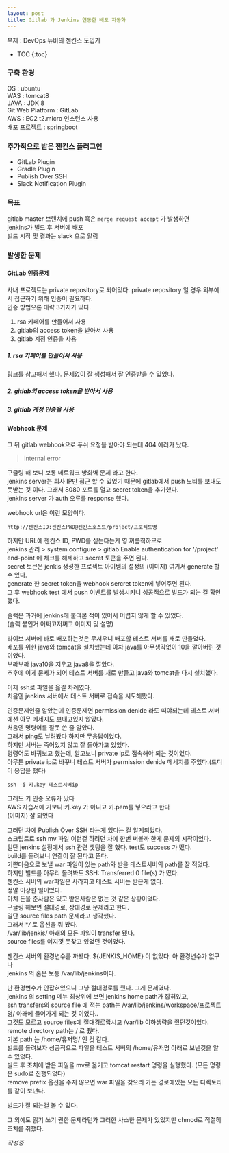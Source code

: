 ```yaml
---
layout: post
title: Gitlab 과 Jenkins 연동한 배포 자동화
---
```


부제 : DevOps 뉴비의 젠킨스 도입기
* TOC
{:toc}

### 구축 환경
OS : ubuntu  
WAS : tomcat8  
JAVA : JDK 8  
Git Web Platform : GitLab  
AWS : EC2 t2.micro 인스턴스 사용  
배포 프로젝트 : springboot  

### 추가적으로 받은 젠킨스 플러그인
* GitLab Plugin
* Gradle Plugin
* Publish Over SSH
* Slack Notification Plugin

### 목표
gitlab master 브랜치에 push 혹은 `merge request accept` 가 발생하면   
jenkins가 빌드 후 서버에 배포  
빌드 시작 및 결과는 slack 으로 알림  

### 발생한 문제

#### GitLab 인증문제
사내 프로젝트는 private repository로 되어있다.
private repository 일 경우 외부에서 접근하기 위해 인증이 필요하다.  
인증 방법으론 대략 3가지가 있다. 
1. rsa 키페어를 만들어서 사용
2. gitlab의 access token을 받아서 사용
3. gitlab 계정 인증을 사용

##### 1. rsa 키페어를 만들어서 사용
[링크](https://taetaetae.github.io/2018/02/08/github-with-jenkins/)를 참고해서 했다. 
문제없이 잘 생성해서 잘 인증받을 수 있었다.

##### 2. gitlab의 access token을 받아서 사용

##### 3. gitlab 계정 인증을 사용


#### Webhook 문제
그 뒤 gitlab webhook으로 푸쉬 요청을 받아야 되는데 404 에러가 났다.

> internal error  

구글링 해 보니 보통 네트워크 방화벽 문제 라고 한다.  
jenkins server는 회사 IP만 접근 할 수 있었기 때문에 gitlab에서 push 노티를 보내도 못받는 것 이다. 그래서 8080 포트를 열고 secret token을 추가했다.    
jenkins server 가 auth 오류를 response 했다.  

webhook url은 이런 모양이다.
~~~
http://젠킨스ID:젠킨스PWD@젠킨스호스트/project/프로젝트명
~~~
하지만 URL에 젠킨스 ID, PWD를 싣는다는게 영 꺼름칙하므로  
jenkins 관리 >  system configure > gitlab Enable authentication for '/project' end-point 에 체크를 해제하고 secret 토큰을 주면 된다.  
secret 토큰은 jenkis 생성한 프로젝트 아이템의 설정의 
(이미지)
여기서 generate 할 수 있다.    
generate 한 secret token을 webhook sercret token에 넣어주면 된다.  
그 후 webhook test 에서 push 이벤트를 발생시키니 성공적으로 빌드가 되는 걸 확인했다. 

슬랙은 과거에 jenkins에 붙여본 적이 있어서 어렵지 않게 할 수 있었다.  
(슬랙 붙인거 어쩌고저쩌고 이미지 및 설명)  


라이브 서버에 바로 배포하는것은 무서우니 배포할 테스트 서버를 새로 만들었다.  
배포를 위한 java와 tomcat을 설치했는데 아차 java를 아무생각없이 10을 깔아버린 것이었다.  
부랴부랴 java10을 지우고 java8을 깔았다.  
추후에 이게 문제가 되어 테스트 서버를 새로 만들고 java와 tomcat을 다시 설치했다.  

이제 ssh로 파일을 옮길 차례였다.   
처음엔 jenkins 서버에서 테스트 서버로 접속을 시도해봤다.  

인증문제인줄 알았는데 인증문제면 permission denide 라도 떠야되는데 테스트 서버에선 아무 메세지도 보내고있지 않았다.  
처음엔 명령어를 잘못 쓴 줄 알았다.  
그래서 ping도 날려봤다 하지만 무응답이었다.  
하지만 서버는 죽어있지 않고 잘 돌아가고 있었다.  
명령어도 바꿔보고 했는데, 알고보니 private ip로 접속해야 되는 것이었다.  
아무튼 private ip로 바꾸니 테스트 서버가 permission denide 메세지를 주었다.(드디어 응답을 했다)  
~~~
ssh -i 키.key 테스트서버ip
~~~
그래도 키 인증 오류가 났다  
AWS 자습서에 가보니 키.key 가 아니고 키.pem를 넣으라고 한다  
(이미지)
잘 되었다  

그러던 차에 Publish Over SSH 라는게 있다는 걸 알게되었다.  
스크립트로 ssh mv 파일 이런걸 하려던 차에 한번 써볼까 한게 문제의 시작이었다.  
일단 jenkins 설정에서 ssh 관련 셋팅을 잘 했다. test도 success 가 떴다.  
build를 돌려보니 연결이 잘 된다고 뜬다.  
기쁜마음으로 보낼 war 파일이 있는 path와 받을 테스트서버의 path를 잘 적었다.  
하지만 빌드를 아무리 돌려봐도 SSH: Transferred 0 file(s) 가 떴다.  
젠킨스 서버의 war파일은 사라지고 테스트 서버는 받은게 없다.  
정말 이상한 일이었다.   
마치 돈을 준사람은 있고 받은사람은 없는 것 같은 상황이었다.  
구글링 해보면 절대경로, 상대경로 문제라고 한다.   
일단 source files path 문제라고 생각했다.   
그래서 **/* 로 옵션을 줘 봤다.  
/var/lib/jenkis/ 아래의 모든 파일이 transfer 됐다.  
source files를 여지껏 못찾고 있었던 것이었다.

젠킨스 서버의 환경변수를 까봤다. ${JENKIS_HOME} 이 없었다. 아 환경변수가 없구나   
jenkins 의 홈은 보통 /var/lib/jenkins이다.  

난 환경변수가 안잡혀있으니 그냥 절대경로를 줬다. 그게 문제였다.  
jenkins 의 setting 메뉴 최상위에 보면 jenkins home path가 잡혀있고,  
ssh transfers의 source file 에 적는 path는 /var/lib/jenkins/workspace/프로젝트명/ 아래에 들어가게 되는 것 이었다..  
그것도 모르고 source files에 절대경로랍시고 /var/lib 이하생략을 줬던것이었다.  
remote directory path는 / 로 줬다.  
기본 path 는 /home/유저명/ 인 것 같다.  
빌드를 돌려보자 성공적으로 파일을 테스트 서버의 /home/유저명 아래로 보낸것을 알 수 있었다.  
빌드 후 조치에 받은 파일을 mv로 옮기고 tomcat restart 명령을 실행했다. (모든 명령은 sudo로 진행되었다)  
remove prefix 옵션을 주지 않으면 war 파일을 찾으러 가는 경로에있는 모든 디렉토리를 같이 보낸다.  


빌드가 잘 되는걸 볼 수 있다.  

그 외에도 읽기 쓰기 권한 문제라던가 그러한 사소한 문제가 있었지만 chmod로 적절히 조치를 취했다.  

*작성중*








